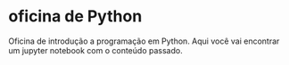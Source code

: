 # oficina de Python
Oficina de introdução a programação em Python.
Aqui você vai encontrar um jupyter notebook com o conteúdo passado.

